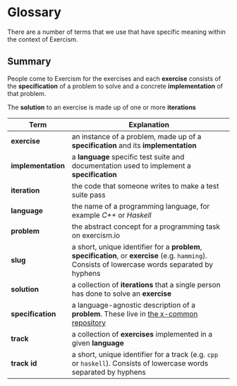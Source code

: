 # Glossary

There are a number of terms that we use that have specific meaning within the
context of Exercism.

## Summary

People come to Exercism for the exercises and each **exercise** consists of the **specification** of a problem to solve and a concrete **implementation** of that problem.

The **solution** to an exercise is made up of one or more **iterations**

| Term               | Explanation                                                                                                                                         |
|--------------------|-----------------------------------------------------------------------------------------------------------------------------------------------------|
| **exercise**       | an instance of a problem, made up of a **specification** and its **implementation**                                                                 |
| **implementation** | a **language** specific test suite and documentation used to implement a **specification**                                                          |
| **iteration**      | the code that someone writes to make a test suite pass                                                                                              |
| **language**       | the name of a programming language, for example _C++_ or _Haskell_                                                                                  |
| **problem**        | the abstract concept for a programming task on exercism.io                                                                                        |
| **slug**           | a short, unique identifier for a **problem**, **specification**, or **exercise** (e.g. `hamming`). Consists of lowercase words separated by hyphens |
| **solution**       | a collection of **iterations** that a single person has done to solve an **exercise**                                                               |
| **specification**  | a language-agnostic description of a **problem**. These live in [the x-common repository][x-common-repo]                                            |
| **track**          | a collection of **exercises** implemented in a given **language**                                                                                   |
| **track id**       | a short, unique identifier for a track (e.g. `cpp` or `haskell`). Consists of lowercase words separated by hyphens                                  |

[x-common-repo]: https://github.com/exercism/x-common
